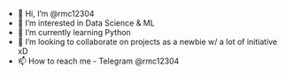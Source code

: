 - 👋 Hi, I’m @rmc12304
- 👀 I’m interested in Data Science & ML
- 🌱 I’m currently learning Python
- 💞️ I’m looking to collaborate on projects as a newbie w/ a lot of initiative xD
- 📫 How to reach me - Telegram @rmc12304

<!---
rmc12304/rmc12304 is a ✨ special ✨ repository because its `README.md` (this file) appears on your GitHub profile.
You can click the Preview link to take a look at your changes.
--->
